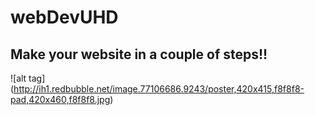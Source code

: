 # webDevUHD

## Make your website in a couple of steps!! 

![alt tag] (http://ih1.redbubble.net/image.77106686.9243/poster,420x415,f8f8f8-pad,420x460,f8f8f8.jpg)

